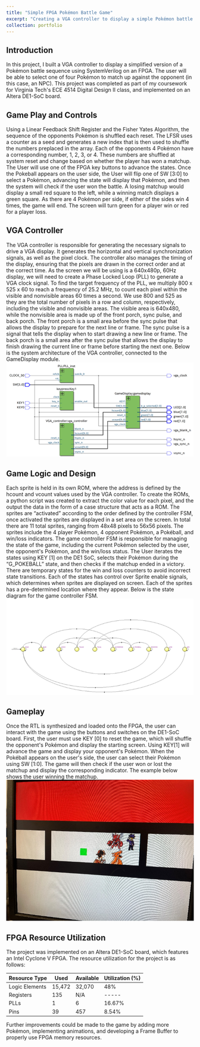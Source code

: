 ```yaml
---
title: "Simple FPGA Pokémon Battle Game"
excerpt: "Creating a VGA controller to display a simple Pokémon battle game<br/><img src='/images/DD2_intro.jpg'>"
collection: portfolio
---
```


## Introduction
In this project, I built a VGA controller to display a simplified version of a Pokémon battle sequence using SystemVerilog on an FPGA. The user will be able to select one of four Pokémon to match up against the opponent (in this case, an NPC). This project was completed as part of my coursework for Virginia Tech's ECE 4514 Digital Design II class, and implemented on an Altera DE1-SoC board.

## Game Play and Controls
Using a Linear Feedback Shift Register and the Fisher Yates Algorithm, the sequence of the opponents Pokémon is shuffled each reset. The LFSR uses a counter as a seed and generates a new index that is then used to shuffle the numbers preplaced in the array. Each of the opponents 4 Pokémon have a corresponding number, 1, 2, 3, or 4. These numbers are shuffled at system reset and change based on whether the player has won a matchup. The User will use one of the FPGA key buttons to advance the states. Once the Pokeball appears on the user side, the User will flip one of SW [3:0] to select a Pokémon, advancing the state will display that Pokémon, and then the system will check if the user won the battle. A losing matchup would display a small red square to the left, while a winning match displays a green square. As there are 4 Pokémon per side, if either of the sides win 4 times, the game will end. The screen will turn green for a player win or red for a player loss.

## VGA Controller
The VGA controller is responsible for generating the necessary signals to drive a VGA display. It generates the horizontal and vertical synchronization signals, as well as the pixel clock. The controller also manages the timing of the display, ensuring that the pixels are drawn in the correct order and at the correct time. As the screen we will be using is a 640x480p, 60Hz display, we will need to create a Phase Locked Loop (PLL) to generate a VGA clock signal. 
To find the target frequency of the PLL, we multiply 800 x 525 x 60 to reach a frequency of 25.2 MHz, to count each pixel within the visible and nonvisible areas 60 times a second. We use 800 and 525 as they are the total number of pixels in a row and column, respectively, including the visible and nonvisible areas. The visible area is 640x480, while the nonvisible area is made up of the front porch, sync pulse, and back porch. The front porch is a small area before the sync pulse that allows the display to prepare for the next line or frame. The sync pulse is a signal that tells the display when to start drawing a new line or frame. The back porch is a small area after the sync pulse that allows the display to finish drawing the current line or frame before starting the next one. Below is the system architecture of the VGA controller, connected to the GameDisplay module.
![Game Controller Architecture](/images/ProjectVGADesign.png)

## Game Logic and Design
Each sprite is held in its own ROM, where the address is defined by the hcount and vcount values used by the VGA controller. To create the ROMs, a python script was created to extract the color value for each pixel, and the output the data in the form of a case structure that acts as a ROM. The sprites are “activated” according to the order defined by the controller FSM, once activated the sprites are displayed in a set area on the screen. In total there are 11 total sprites, ranging from 48x48 pixels to 56x56 pixels. The sprites include the 4 player Pokémon, 4 opponent Pokémon, a Pokéball, and win/loss indicators. The game controller FSM is responsible for managing the state of the game, including the current Pokémon selected by the user, the opponent's Pokémon, and the win/loss status. The User iterates the states using KEY [1] on the DE1 SoC, selects their Pokémon during the “G_POKEBALL” state, and then checks if the matchup ended in a victory. There are temporary states for the win and loss counters to avoid incorrect state transitions. Each of the states has control over Sprite enable signals, which determines when sprites are displayed on screen. Each of the sprites has a pre-determined location where they appear. Below is the state diagram for the game controller FSM.
![Game Controller FSM](/images/ProjectVGAFSM.png)

## Gameplay
Once the RTL is synthesized and loaded onto the FPGA, the user can interact with the game using the buttons and switches on the DE1-SoC board. First, the user must use KEY [0] to reset the game, which will shuffle the opponent's Pokémon and display the starting screen. Using KEY[1] will advance the game and display your opponent's Pokémon. When the Pokéball appears on the user's side, the user can select their Pokémon using SW [1:0]. The game will then check if the user won or lost the matchup and display the corresponding indicator. The example below shows the user winning the matchup.
![Example Gameplay Screenshots](/images/ProjectVGA_Charizard.png)

## FPGA Resource Utilization
The project was implemented on an Altera DE1-SoC board, which features an Intel Cyclone V FPGA. The resource utilization for the project is as follows:

| Resource Type       | Used  | Available | Utilization (%)  |
|---------------------|-------|-----------|------------------|
| Logic Elements      | 15,472| 32,070    | 48%              |
| Registers           | 135   | N/A       | -----            |
| PLLs                | 1     | 6         | 16.67%           |
| Pins                | 39    | 457       | 8.54%            |

Further improvements could be made to the game by adding more Pokémon, implementing animations, and developing a Frame Buffer to properly use FPGA memory resources.
